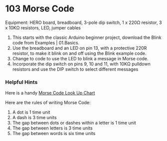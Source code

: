 # 103 Morse Code
Equipment: HERO board, breadboard, 3-pole dip switch, 1 x 220Ω resistor, 3 x 10KΩ resistors, LED, jumper cables
1.  This starts with the classic Arduino beginner project, download the Blink code from Examples | 01.Basics. 
2.  Use the breadboard and an LED on pin 13, with a protective 220R resistor, to make it blink on and off using the Blink example code. 
3.  Change to code to use the LED to blink a message in Morse code. 
4.  Incorporate the dip switch on pins 9, 10 and 11, with 10KΩ pulldown resistors and use the DIP switch to select different messages

### Helpful Hints
Here is a handy [Morse Code Look Up Chart](https://www.codebug.org.uk/learn/step/540/morse-code-alphabet/)

Here are the rules of writing Morse Code:
1.  A dot is 1 time unit
2.  A dash is 3 time units
3.  The gap between dots or dashes within a letter is 1 time unit
4.  The gap between letters is 3 time units
5.  The gap between words is six time units